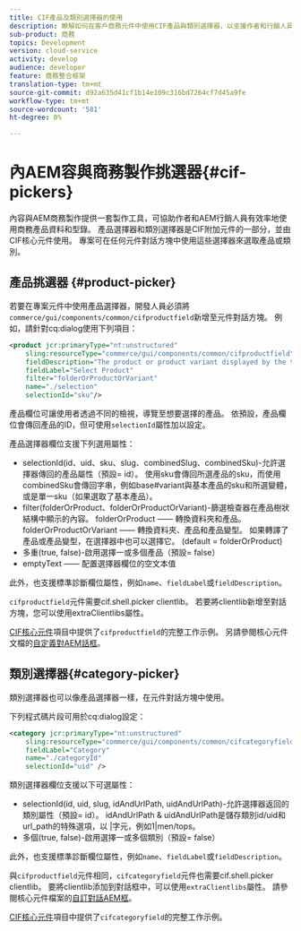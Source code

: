 ```yaml
---
title: CIF產品及類別選擇器的使用
description: 瞭解如何在客戶商務元件中使用CIF產品與類別選擇器，以支援作者和行銷人員有效率地處理商務產品與型錄資料。
sub-product: 商務
topics: Development
version: cloud-service
activity: develop
audience: developer
feature: 商務整合框架
translation-type: tm+mt
source-git-commit: d92a635d41cf1b14e109c316bd7264cf7d45a9fe
workflow-type: tm+mt
source-wordcount: '581'
ht-degree: 0%

---
```


# 內AEM容與商務製作挑選器{#cif-pickers}

內容與AEM商務製作提供一套製作工具，可協助作者和AEM行銷人員有效率地使用商務產品資料和型錄。 產品選擇器和類別選擇器是CIF附加元件的一部分，並由CIF核心元件使用。 專案可在任何元件對話方塊中使用這些選擇器來選取產品或類別。

## 產品挑選器 {#product-picker}

若要在專案元件中使用產品選擇器，開發人員必須將`commerce/gui/components/common/cifproductfield`新增至元件對話方塊。 例如，請針對cq:dialog使用下列項目：

```xml
<product jcr:primaryType="nt:unstructured"
    sling:resourceType="commerce/gui/components/common/cifproductfield"
    fieldDescription="The product or product variant displayed by the teaser"
    fieldLabel="Select Product"
    filter="folderOrProductOrVariant"
    name="./selection"
    selectionId="sku"/>
```

產品欄位可讓使用者透過不同的檢視，導覽至想要選擇的產品。 依預設，產品欄位會傳回產品的ID，但可使用`selectionId`屬性加以設定。

產品選擇器欄位支援下列選用屬性：

- selectionId(id、uid、sku、slug、combinedSlug、combinedSku)-允許選擇器傳回的產品屬性（預設= id）。 使用sku會傳回所選產品的sku，而使用combinedSku會傳回字串，例如base#variant與基本產品的sku和所選變體，或是單一sku（如果選取了基本產品）。
- filter(folderOrProduct、folderOrProductOrVariant)-篩選檢查器在產品樹狀結構中顯示的內容。 folderOrProduct —— 轉換資料夾和產品。 folderOrProductOrVariant —— 轉換資料夾、產品和產品變型。 如果轉譯了產品或產品變型，在選擇器中也可以選擇它。 (default = folderOrProduct)
- 多重(true, false)-啟用選擇一或多個產品（預設= false）
- emptyText —— 配置選擇器欄位的空文本值

此外，也支援標準診斷欄位屬性，例如`name`、`fieldLabel`或`fieldDescription`。

`cifproductfield`元件需要cif.shell.picker clientlib。 若要將clientlib新增至對話方塊，您可以使用extraClientlibs屬性。

[CIF核心元件](https://github.com/adobe/aem-core-cif-components/blob/master/ui.apps/src/main/content/jcr_root/apps/core/cif/components/commerce/productteaser/v1/productteaser/_cq_dialog/.content.xml)項目中提供了`cifproductfield`的完整工作示例。 另請參閱核心元件文檔的[自定義對AEM話框](https://experienceleague.adobe.com/docs/experience-manager-core-components/using/developing/customizing.html?lang=en#customizing-dialogs)。

## 類別選擇器{#category-picker}

類別選擇器也可以像產品選擇器一樣，在元件對話方塊中使用。

下列程式碼片段可用於cq:dialog設定：

```xml
<category jcr:primaryType="nt:unstructured" 
    sling:resourceType="commerce/gui/components/common/cifcategoryfield" 
    fieldLabel="Category" 
    name="./categoryId" 
    selectionId="uid" />
```

類別選擇器欄位支援以下可選屬性：

- selectionId(id, uid, slug, idAndUrlPath, uidAndUrlPath)-允許選擇器返回的類別屬性（預設= id）。 idAndUrlPath &amp; uidAndUrlPath是儲存類別id/uid和url_path的特殊選項，以 |字元，例如1|men/tops。
- 多個(true, false)-啟用選擇一或多個類別（預設= false）

此外，也支援標準診斷欄位屬性，例如`name`、`fieldLabel`或`fieldDescription`。

與`cifproductfield`元件相同，`cifcategoryfield`元件也需要cif.shell.picker clientlib。 要將clientlib添加到對話框中，可以使用`extraClientlibs`屬性。 請參閱核心元件檔案的[自訂對話AEM框](https://experienceleague.adobe.com/docs/experience-manager-core-components/using/developing/customizing.html?lang=en#customizing-dialogs)。

[CIF核心元件](https://github.com/adobe/aem-core-cif-components/blob/master/ui.apps/src/main/content/jcr_root/apps/core/cif/components/commerce/featuredcategorylist/v1/featuredcategorylist/_cq_dialog/.content.xml)項目中提供了`cifcategoryfield`的完整工作示例。
